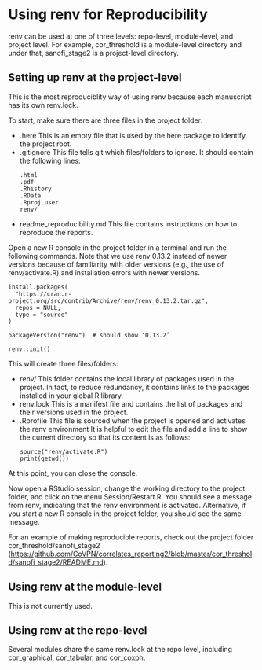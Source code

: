 # Using renv for Reproducibility

renv can be used at one of three levels: repo-level, module-level, and project level. For example, cor_threshold is a module-level directory and under that, sanofi_stage2 is a project-level directory. 

## Setting up renv at the project-level

This is the most reproduciblity way of using renv because each manuscript has its own renv.lock.

To start, make sure there are three files in the project folder:

- .here  This is an empty file that is used by the here package to identify the project root.
- .gitignore  This file tells git which files/folders to ignore. It should contain the following lines:
  ```
  .html
  .pdf
  .Rhistory
  .RData
  .Rproj.user
  renv/
  ```
- readme_reproducibility.md  This file contains instructions on how to reproduce the reports.


Open a new R console in the project folder in a terminal and run the following commands. Note that we use renv 0.13.2 instead of newer versions because of familiarity with older versions (e.g., the use of renv/activate.R) and installation errors with newer versions.
```{r}
install.packages(
  "https://cran.r-project.org/src/contrib/Archive/renv/renv_0.13.2.tar.gz",
  repos = NULL,
  type = "source"
)

packageVersion("renv")  # should show ‘0.13.2’

renv::init()
```

This will create three files/folders:

- renv/  This folder contains the local library of packages used in the project. In fact, to reduce redundancy, it contains links to the packages installed in your global R library.
- renv.lock  This is a manifest file and contains the list of packages and their versions used in the project.
- .Rprofile  This file is sourced when the project is opened and activates the renv environment It is helpful to edit the file and add a line to show the current directory so that its content is as follows:
  ```{r}
  source("renv/activate.R")
  print(getwd())
  ```
  
At this point, you can close the console.

Now open a RStudio session, change the working directory to the project folder, and click on the menu Session/Restart R. You should see a message from renv, indicating that the renv environment is activated. Alternative, if you start a new R console in the project folder, you should see the same message.

For an example of making reproducible reports, check out the project folder cor_threshold/sanofi_stage2 (https://github.com/CoVPN/correlates_reporting2/blob/master/cor_threshold/sanofi_stage2/README.md).

## Using renv at the module-level

This is not currently used.

## Using renv at the repo-level

Several modules share the same renv.lock at the repo level, including cor_graphical, cor_tabular, and cor_coxph.

